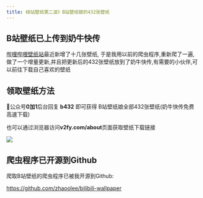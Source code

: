 ```yaml
---
title: 《B站壁纸第二波》B站壁纸娘的432张壁纸
---
```



## B站壁纸已上传到奶牛快传

[哔哩哔哩壁纸站](https://space.bilibili.com/6823116#/album)最近新增了十几张壁纸, 于是我用以前的爬虫程序,重新爬了一遍,做了一个增量更新,并且把更新后的432张壁纸放到了奶牛快传,有需要的小伙伴,可以前往下载自己喜欢的壁纸

## 领取壁纸方法

公众号**0加1**后台回复 **b432**  即可获得 B站壁纸娘全部432张壁纸(奶牛快传免费高速下载)

也可以通过浏览器访问**v2fy.com/about**页面获取壁纸下载链接

![](https://www.v2fy.com/asset/bilibili-wallpaper-s/kr-000010-bilibili-wall-paper-s432.png)


## 爬虫程序已开源到Github

爬取B站壁纸的爬虫程序已被我开源到Github: 

https://github.com/zhaoolee/bilibili-wallpaper



